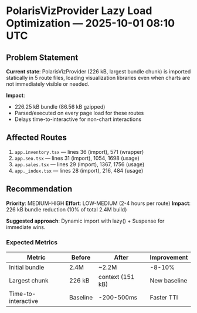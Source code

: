 # PolarisVizProvider Lazy Load Optimization — 2025-10-01 08:10 UTC

## Problem Statement

**Current state**: PolarisVizProvider (226 kB, largest bundle chunk) is imported statically in 5 route files, loading visualization libraries even when charts are not immediately visible or needed.

**Impact**:
- 226.25 kB bundle (86.56 kB gzipped)
- Parsed/executed on every page load for these routes
- Delays time-to-interactive for non-chart interactions

## Affected Routes

1. `app.inventory.tsx` — lines 36 (import), 571 (wrapper)
2. `app.seo.tsx` — lines 31 (import), 1054, 1698 (usage)
3. `app.sales.tsx` — lines 29 (import), 1367, 1756 (usage)
4. `app._index.tsx` — lines 28 (import), 216, 484 (usage)

## Recommendation

**Priority**: MEDIUM-HIGH
**Effort**: LOW-MEDIUM (2-4 hours per route)
**Impact**: 226 kB bundle reduction (10% of total 2.4M build)

**Suggested approach**: Dynamic import with lazy() + Suspense for immediate wins.

### Expected Metrics

| Metric | Before | After | Improvement |
|--------|--------|-------|-------------|
| Initial bundle | 2.4M | ~2.2M | -8-10% |
| Largest chunk | 226 kB | context (151 kB) | New baseline |
| Time-to-interactive | Baseline | -200-500ms | Faster TTI |

